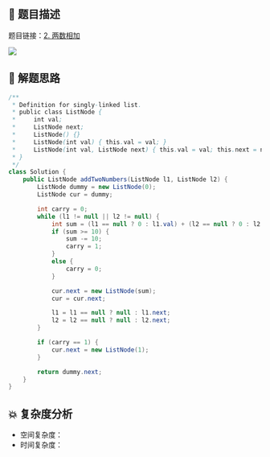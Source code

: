 ## 📃 题目描述

题目链接：[2. 两数相加](https://leetcode.cn/problems/add-two-numbers/)

![](https://cs-wiki.oss-cn-shanghai.aliyuncs.com/img/image-20220809223025175.png)

## 🔔 解题思路


```java
/**
 * Definition for singly-linked list.
 * public class ListNode {
 *     int val;
 *     ListNode next;
 *     ListNode() {}
 *     ListNode(int val) { this.val = val; }
 *     ListNode(int val, ListNode next) { this.val = val; this.next = next; }
 * }
 */
class Solution {
    public ListNode addTwoNumbers(ListNode l1, ListNode l2) {
        ListNode dummy = new ListNode(0);
        ListNode cur = dummy;

        int carry = 0;
        while (l1 != null || l2 != null) {
            int sum = (l1 == null ? 0 : l1.val) + (l2 == null ? 0 : l2.val) + carry;
            if (sum >= 10) {
                sum -= 10;
                carry = 1;
            }
            else {
                carry = 0;
            }

            cur.next = new ListNode(sum);
            cur = cur.next;

            l1 = l1 == null ? null : l1.next;
            l2 = l2 == null ? null : l2.next;
        }

        if (carry == 1) {
            cur.next = new ListNode(1);
        }

        return dummy.next;
    }
}
```

## 💥 复杂度分析

- 空间复杂度：
- 时间复杂度：